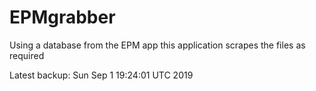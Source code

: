 # EPMgrabber
Using a database from the EPM app this application scrapes the files as required


Latest backup: Sun Sep 1 19:24:01 UTC 2019
